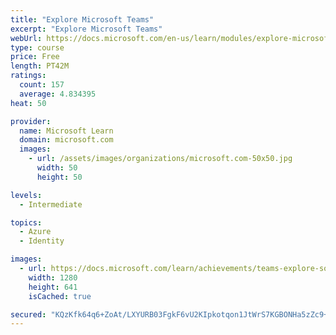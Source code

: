 ```yaml
---
title: "Explore Microsoft Teams"
excerpt: "Explore Microsoft Teams"
webUrl: https://docs.microsoft.com/en-us/learn/modules/explore-microsoft-teams/
type: course
price: Free
length: PT42M
ratings:
  count: 157
  average: 4.834395
heat: 50

provider:
  name: Microsoft Learn
  domain: microsoft.com
  images:
    - url: /assets/images/organizations/microsoft.com-50x50.jpg
      width: 50
      height: 50

levels:
  - Intermediate

topics:
  - Azure
  - Identity

images:
  - url: https://docs.microsoft.com/learn/achievements/teams-explore-social.png
    width: 1280
    height: 641
    isCached: true

secured: "KQzKfk64q6+ZoAt/LXYURB03FgkF6vU2KIpkotqon1JtWrS7KGBONHa5zZc9+6XNo0+hLC1R9F3zZqebDxL6gCaHNd4A158AZORAoLzbSHWvCtp7kkexh0nlUBs4BQ1tuwGyTo2WOxApYje+JCJ8pqk11YP9+woKkQTY7Dgwutr2Xm0bNeh5EdhDIVnmmXQPiehSi2wHYG5A+WgHpSMAeFk9Wk+b/Pv4/jSiyyk6i7/7uo0CwX4/U7kcbz6kuzJ5GXC8rrGYmYpWk6XMze1tqImPUWCfDCVMQp/TSskZwum4Gy1J8nZ3fJtRkYVtZ6eCc3cc15CO3AgDuzDkQtjbe5VIuBY3Dk2i6rHyCRKEA/diNybCXKTZh8OiAxhh0y7Ea3l1Dogu7P6WgJUf7HGTpBa4BnVwTDeVBCujWuEGM3c=;aYU40FKCR0ZFzQTALlI7cw=="
---
```


